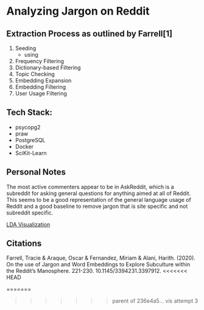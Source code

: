 # Analyzing Jargon on Reddit 
## Extraction Process as outlined by Farrell[1]
 1. Seeding  
    - using
 2. Frequency Filtering
 3. Dictionary-based Filtering
 4. Topic Checking
 5. Embedding Expansion
 6. Embedding Filtering
 7. User Usage Filtering
## Tech Stack:
 - psycopg2
 - praw
 - PostgreSQL
 - Docker
 - SciKit-Learn

## Personal Notes
The most active commenters appear to be in AskReddit, which is a subreddit for asking general questions for anything aimed at all of Reddit. This seems to be a good representation of the general language usage of Reddit and a good baseline to remove jargon that is site specific and not subreddit specific.

<a href="https://htmlpreview.github.io/?https://github.com/juleshansen/blob/main/img/lda_vis.html">LDA Visualization</a>

## Citations
Farrell, Tracie & Araque, Oscar & Fernandez, Miriam & Alani, Harith. (2020). On the use of Jargon and Word Embeddings to Explore Subculture within the Reddit’s Manosphere. 221-230. 10.1145/3394231.3397912.
<<<<<<< HEAD

=======
>>>>>>> parent of 236e4a5... vis attempt 3
